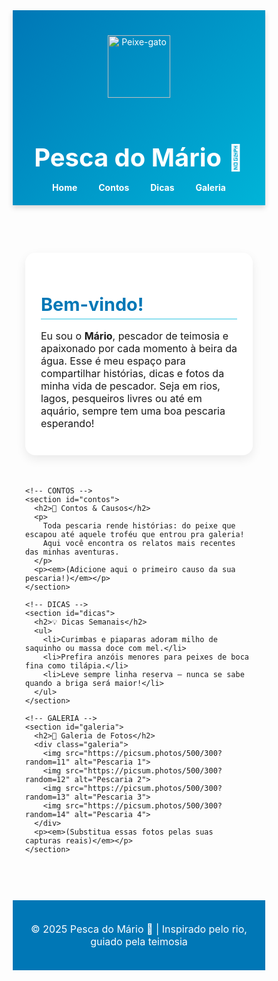 <!DOCTYPE html>
<html lang="pt-BR">
<head>
  <meta charset="UTF-8">
  <meta name="viewport" content="width=device-width, initial-scale=1.0">
  <title>Pesca do Mário 🎣</title>
  <style>
    /* ======== RESET ======== */
    * {
      margin: 0;
      padding: 0;
      box-sizing: border-box;
    }

    body {
      font-family: 'Segoe UI', Tahoma, Geneva, Verdana, sans-serif;
      background: #f8fbfd;
      color: #333;
      line-height: 1.6;
    }

    /* ======== CABEÇALHO ======== */
    header {
      background: linear-gradient(135deg, #0077b6, #00b4d8);
      color: white;
      text-align: center;
      padding: 40px 20px 20px;
      position: sticky;
      top: 0;
      z-index: 1000;
      box-shadow: 0 4px 8px rgba(0,0,0,0.15);
    }

    header img {
      width: 100px;
      margin-bottom: 15px;
    }

    header h1 {
      font-size: 2.5rem;
      margin-bottom: 10px;
    }

    nav {
      margin-top: 15px;
    }

    nav a {
      color: white;
      text-decoration: none;
      margin: 0 15px;
      font-weight: bold;
      transition: opacity 0.3s;
    }

    nav a:hover {
      opacity: 0.7;
    }

    /* ======== CONTAINER ======== */
    .container {
      max-width: 1100px;
      margin: auto;
      padding: 20px;
    }

    section {
      margin-bottom: 50px;
      padding: 25px;
      background: white;
      border-radius: 16px;
      box-shadow: 0 6px 16px rgba(0,0,0,0.08);
    }

    section h2 {
      color: #0077b6;
      margin-bottom: 15px;
      font-size: 1.8rem;
      border-bottom: 2px solid #90e0ef;
      padding-bottom: 5px;
    }

    p, li {
      font-size: 1rem;
    }

    /* ======== LISTAS DE DICAS ======== */
    ul {
      list-style: none;
      padding-left: 0;
    }

    ul li {
      background: #e0f7fa;
      margin: 8px 0;
      padding: 10px;
      border-radius: 8px;
      font-size: 0.95rem;
    }

    /* ======== GALERIA ======== */
    .galeria {
      display: grid;
      grid-template-columns: repeat(auto-fit, minmax(250px, 1fr));
      gap: 20px;
    }

    .galeria img {
      width: 100%;
      border-radius: 12px;
      box-shadow: 0 4px 10px rgba(0,0,0,0.15);
      transition: transform 0.3s;
    }

    .galeria img:hover {
      transform: scale(1.05);
    }

    /* ======== RODAPÉ ======== */
    footer {
      background: #0077b6;
      color: white;
      text-align: center;
      padding: 20px;
      margin-top: 40px;
    }
  </style>
</head>
<body>

  <!-- ======== CABEÇALHO ======== -->
  <header>
    <!-- Mascote Peixe-Gato (SVG estilizado) -->
    <img src="https://upload.wikimedia.org/wikipedia/commons/thumb/4/44/Catfish_icon.svg/512px-Catfish_icon.svg.png" alt="Peixe-gato">
    <h1>Pesca do Mário 🎣</h1>
    <nav>
      <a href="#home">Home</a>
      <a href="#contos">Contos</a>
      <a href="#dicas">Dicas</a>
      <a href="#galeria">Galeria</a>
    </nav>
  </header>

  <div class="container">
    <!-- HOME -->
    <section id="home">
      <h2>Bem-vindo!</h2>
      <p>
        Eu sou o <strong>Mário</strong>, pescador de teimosia e apaixonado por cada momento à beira da água.  
        Esse é meu espaço para compartilhar histórias, dicas e fotos da minha vida de pescador.  
        Seja em rios, lagos, pesqueiros livres ou até em aquário, sempre tem uma boa pescaria esperando!
      </p>
    </section>

    <!-- CONTOS -->
    <section id="contos">
      <h2>📖 Contos & Causos</h2>
      <p>
        Toda pescaria rende histórias: do peixe que escapou até aquele troféu que entrou pra galeria!  
        Aqui você encontra os relatos mais recentes das minhas aventuras.
      </p>
      <p><em>(Adicione aqui o primeiro causo da sua pescaria!)</em></p>
    </section>

    <!-- DICAS -->
    <section id="dicas">
      <h2>💡 Dicas Semanais</h2>
      <ul>
        <li>Curimbas e piaparas adoram milho de saquinho ou massa doce com mel.</li>
        <li>Prefira anzóis menores para peixes de boca fina como tilápia.</li>
        <li>Leve sempre linha reserva — nunca se sabe quando a briga será maior!</li>
      </ul>
    </section>

    <!-- GALERIA -->
    <section id="galeria">
      <h2>📸 Galeria de Fotos</h2>
      <div class="galeria">
        <img src="https://picsum.photos/500/300?random=11" alt="Pescaria 1">
        <img src="https://picsum.photos/500/300?random=12" alt="Pescaria 2">
        <img src="https://picsum.photos/500/300?random=13" alt="Pescaria 3">
        <img src="https://picsum.photos/500/300?random=14" alt="Pescaria 4">
      </div>
      <p><em>(Substitua essas fotos pelas suas capturas reais)</em></p>
    </section>
  </div>

  <!-- RODAPÉ -->
  <footer>
    <p>© 2025 Pesca do Mário 🎣 | Inspirado pelo rio, guiado pela teimosia</p>
  </footer>

</body>
</html>
